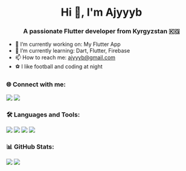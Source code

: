 <h1 align="center">Hi 👋, I'm Ajyyyb</h1>
<h3 align="center">A passionate Flutter developer from Kyrgyzstan 🇰🇬</h3>

- 🔭 I’m currently working on: My Flutter App
- 🌱 I’m currently learning: Dart, Flutter, Firebase
- 📫 How to reach me: ajyyyb@gmail.com
- ⚽ I like football and coding at night

<h3>🌐 Connect with me:</h3>
<p>
  <a href="https://www.linkedin.com/" target="_blank"><img src="https://img.shields.io/badge/LinkedIn-blue?logo=linkedin" /></a>
  <a href="https://t.me/yourtelegram" target="_blank"><img src="https://img.shields.io/badge/Telegram-0088cc?logo=telegram&logoColor=white" /></a>
</p>

<h3>🛠️ Languages and Tools:</h3>
<p>
  <img src="https://img.shields.io/badge/Dart-blue?logo=dart&logoColor=white" />
  <img src="https://img.shields.io/badge/Flutter-blue?logo=flutter&logoColor=white" />
  <img src="https://img.shields.io/badge/Firebase-yellow?logo=firebase&logoColor=black" />
  <img src="https://img.shields.io/badge/VSCode-007ACC?logo=visual-studio-code&logoColor=white" />
</p>

<h3>📊 GitHub Stats:</h3>
<p>
  <img src="https://github-readme-stats.vercel.app/api?username=ajyyyb&show_icons=true&theme=dark" />
  <img src="https://github-readme-stats.vercel.app/api/top-langs/?username=ajyyyb&layout=compact&theme=dark" />
</p>

